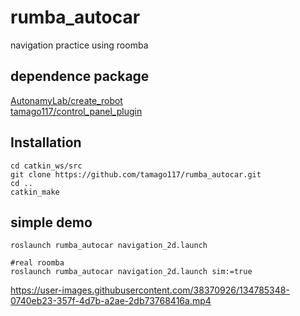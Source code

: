# rumba_autocar
navigation practice using roomba

## dependence package
[AutonamyLab/create_robot](https://github.com/AutonomyLab/create_robot)  
[tamago117/control_panel_plugin](https://github.com/tamago117/control_panel_plugin)

## Installation
```
cd catkin_ws/src
git clone https://github.com/tamago117/rumba_autocar.git
cd ..
catkin_make
```

## simple demo
```
roslaunch rumba_autocar navigation_2d.launch

#real roomba
roslaunch rumba_autocar navigation_2d.launch sim:=true
```
https://user-images.githubusercontent.com/38370926/134785348-0740eb23-357f-4d7b-a2ae-2db73768416a.mp4

